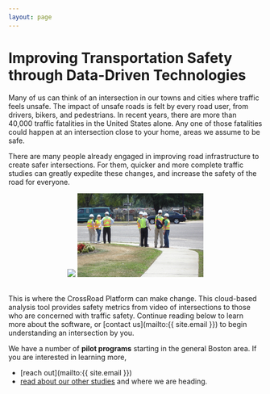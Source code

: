 ```yaml
---
layout: page
---
```


# Improving Transportation Safety through Data-Driven Technologies

Many of us can think of an intersection in our towns and cities where traffic feels unsafe. The impact of unsafe roads is felt by every road user, from drivers, bikers, and pedestrians. In recent years, there are more than 40,000 traffic fatalities in the United States alone. Any one of those fatalities could happen at an intersection close to your home, areas we assume to be safe.

There are many people already engaged in improving road infrastructure to create safer intersections. For them, quicker and more complete traffic studies can greatly expedite these changes, and increase the safety of the road for everyone.

<center>
<img src="img/advocacy-group.jpg" width="250">
<img src="img/traffic-engineers.jpg" width="250">
</center>
<br/>

This is where the CrossRoad Platform can make change. This cloud-based analysis tool provides safety metrics from video of intersections to those who are concerned with traffic safety. Continue reading below to learn more about the software, or [contact us](mailto:{{ site.email }}) to begin understanding an intersection by you. 

We have a number of **pilot programs** starting in the general Boston area. If you are interested in learning more,
- [reach out](mailto:{{ site.email }})
- [read about our other studies](/users/) and where we are heading.
